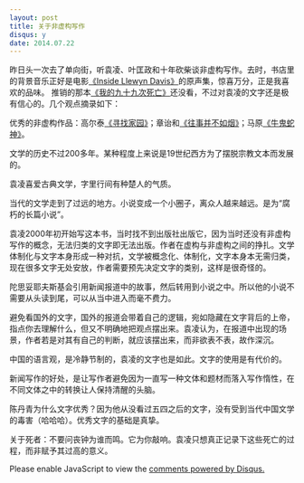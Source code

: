 ```yaml
---
layout: post
title: 关于非虚构写作
disqus: y
date: 2014.07.22 
---
```


昨日头一次去了单向街，听袁凌、叶匡政和十年砍柴谈非虚构写作。去时，书店里的背景音乐正好是电影[《Inside Llewyn Davis》](http://movie.douban.com/subject/6887029/)的原声集，惊喜万分，正是我喜欢的品味。
推销的那本[《我的九十九次死亡》](http://book.douban.com/subject/25918671/)还没看，不过对袁凌的文字还是极有信心的。几个观点摘录如下：

优秀的非虚构作品：高尔泰[《寻找家园》](http://book.douban.com/subject/1005358/)；章诒和[《往事并不如烟》](http://book.douban.com/subject/1059336/)；马原[《牛鬼蛇神》](http://book.douban.com/subject/10588869/)。

文学的历史不过200多年。某种程度上来说是19世纪西方为了摆脱宗教文本而发展的。

袁凌喜爱古典文学，字里行间有种楚人的气质。

当代的文学走到了过远的地方。小说变成一个小圈子，离众人越来越远。是为“腐朽的长篇小说”。

袁凌2000年初开始写这本书，当时找不到出版社出版它，因为当时还没有非虚构写作的概念，无法归类的文字即无法出版。作者在虚构与非虚构之间的挣扎。文学体制化与文字本身形成一种对抗，文学被概念化、体制化，文字本身本无需归类，现在很多文字无处安放，作者需要预先决定文字的类别，这样是很奇怪的。

陀思妥耶夫斯基会引用新闻报道中的故事，然后转用到小说之中。所以他的小说不需要从头读到尾，可以从当中进入而毫不费力。

避免看国外的文字，国外的报道会带着自己的逻辑，宛如隐藏在文字背后的上帝，指点你去理解什么，但又不明确地把观点摆出来。袁凌认为，在报道中出现的场景，作者若是对其有自己的判断，就应该摆出来，而非欲表不表，故作深沉。

中国的语言观，是冷静节制的，袁凌的文字也是如此。文字的使用是有代价的。

新闻写作的好处，是让写作者避免因为一直写一种文体和题材而落入写作惰性，在不同文体之中的转换让人保持清醒的头脑。

陈丹青为什么文字优秀？因为他从没看过五四之后的文字，没有受到当代中国文学的毒害（哈哈哈）。优秀文字的基础是真挚。

关于死者：不要问丧钟为谁而鸣。它为你敲响。袁凌只想真正记录下这些死亡的过程，而非赋予其过高的意义。

<div id="disqus_thread"></div>
<script type="text/javascript">
    /* * * CONFIGURATION VARIABLES * * */
    var disqus_shortname = 'richor';
    
    /* * * DON'T EDIT BELOW THIS LINE * * */
    (function() {
        var dsq = document.createElement('script'); dsq.type = 'text/javascript'; dsq.async = true;
        dsq.src = '//' + disqus_shortname + '.disqus.com/embed.js';
        (document.getElementsByTagName('head')[0] || document.getElementsByTagName('body')[0]).appendChild(dsq);
    })();
</script>
<noscript>Please enable JavaScript to view the <a href="https://disqus.com/?ref_noscript" rel="nofollow">comments powered by Disqus.</a></noscript>